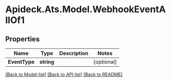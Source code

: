 # Apideck.Ats.Model.WebhookEventAllOf1

## Properties

Name | Type | Description | Notes
------------ | ------------- | ------------- | -------------
**EventType** | **string** |  | [optional] 

[[Back to Model list]](../README.md#documentation-for-models) [[Back to API list]](../README.md#documentation-for-api-endpoints) [[Back to README]](../README.md)

